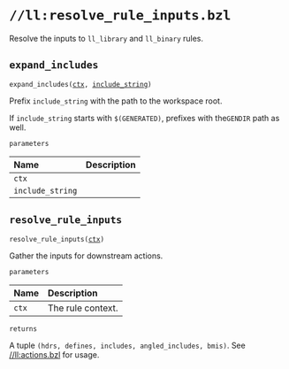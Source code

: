 # `//ll:resolve_rule_inputs.bzl`

Resolve the inputs to `ll_library` and `ll_binary` rules.

<a id="expand_includes"></a>

## `expand_includes`

<pre><code>expand_includes(<a href="#expand_includes-ctx">ctx</a>, <a href="#expand_includes-include_string">include_string</a>)</code></pre>
Prefix `include_string` with the path to the workspace root.

If `include_string` starts with `$(GENERATED)`, prefixes with the`GENDIR`
path as well.

`parameters`

| Name  | Description |
| :---- | :---------- |
| <a id="expand_includes-ctx"></a>`ctx` |  |
| <a id="expand_includes-include_string"></a>`include_string` |  |


<a id="resolve_rule_inputs"></a>

## `resolve_rule_inputs`

<pre><code>resolve_rule_inputs(<a href="#resolve_rule_inputs-ctx">ctx</a>)</code></pre>
Gather the inputs for downstream actions.

`parameters`

| Name  | Description |
| :---- | :---------- |
| <a id="resolve_rule_inputs-ctx"></a>`ctx` | The rule context.  |

`returns`

A tuple `(hdrs, defines, includes, angled_includes, bmis)`. See
  [//ll:actions.bzl](actions.md) for usage.
